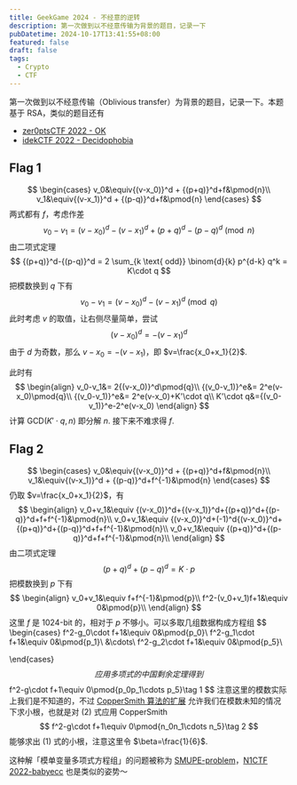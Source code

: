 ```yaml
---
title: GeekGame 2024 - 不经意的逆转
description: 第一次做到以不经意传输为背景的题目，记录一下
pubDatetime: 2024-10-17T13:41:55+08:00
featured: false
draft: false
tags:
  - Crypto
  - CTF
---
```

第一次做到以不经意传输（Oblivious transfer）为背景的题目，记录一下。本题基于 RSA，类似的题目还有

- [zer0ptsCTF 2022 - OK](https://hackmd.io/@theoldmoon0602/SJrf0HPMq)
- [idekCTF 2022 - Decidophobia](https://github.com/EggRoll-Taiyaki/My-CTF-Challenges/tree/main/idekCTF/2022/Decidophobia)

## Flag 1

$$
\begin{cases}
v_0&\equiv{(v-x_0)}^d + {(p+q)}^d+f&\pmod{n}\\
v_1&\equiv{(v-x_1)}^d + {(p-q)}^d+f&\pmod{n}
\end{cases}
$$
两式都有 $f$，考虑作差
$$
v_0-v_1 ={(v-x_0)}^d-{(v-x_1)}^d+{(p+q)}^d-{(p-q)}^d\pmod{n}
$$
由二项式定理
$$
{(p+q)}^d-{(p-q)}^d = 2 \sum_{k \text{ odd}} \binom{d}{k} p^{d-k} q^k = K\cdot q
$$
把模数换到 $q$ 下有
$$
v_0-v_1 ={(v-x_0)}^d-{(v-x_1)}^d\pmod{q}
$$
此时考虑 $v$ 的取值，让右侧尽量简单，尝试
$$
{(v-x_0)}^d =-{(v-x_1)}^d
$$
由于 $d$ 为奇数，那么 $v-x_0=-(v-x_1)$，即 $v=\frac{x_0+x_1}{2}$.

此时有
$$
\begin{align}
v_0-v_1&= 2{(v-x_0)}^d\pmod{q}\\
{(v_0-v_1)}^e&= 2^e(v-x_0)\pmod{q}\\
{(v_0-v_1)}^e&= 2^e(v-x_0)+K'\cdot q\\
K'\cdot q&={(v_0-v_1)}^e-2^e(v-x_0)
\end{align}
$$
计算 $\text{GCD}(K'\cdot q, n)$ 即分解 $n$. 接下来不难求得 $f$.

## Flag 2

$$
\begin{cases}
v_0&\equiv{(v-x_0)}^d + {(p+q)}^d+f&\pmod{n}\\
v_1&\equiv{(v-x_1)}^d + {(p-q)}^d+f^{-1}&\pmod{n}
\end{cases}
$$
 仍取 $v=\frac{x_0+x_1}{2}$，有
$$
\begin{align}
v_0+v_1&\equiv {(v-x_0)}^d+{(v-x_1)}^d+{(p+q)}^d+{(p-q)}^d+f+f^{-1}&\pmod{n}\\
v_0+v_1&\equiv {(v-x_0)}^d+(-1)^d{(v-x_0)}^d+{(p+q)}^d+{(p-q)}^d+f+f^{-1}&\pmod{n}\\
v_0+v_1&\equiv {(p+q)}^d+{(p-q)}^d+f+f^{-1}&\pmod{n}\\
\end{align}
$$
由二项式定理
$$
{(p+q)}^d+{(p-q)}^d = K\cdot p
$$
把模数换到 $p$ 下有
$$
\begin{align}
v_0+v_1&\equiv f+f^{-1}&\pmod{p}\\
f^2-(v_0+v_1)f+1&\equiv 0&\pmod{p}\\
\end{align}
$$
这里 $f$ 是 1024-bit 的，相对于 $p$ 不够小。可以多取几组数据构成方程组
$$
\begin{cases}
f^2-g_0\cdot f+1&\equiv 0&\pmod{p_0}\\
f^2-g_1\cdot f+1&\equiv 0&\pmod{p_1}\\
&\cdots\\
f^2-g_2\cdot f+1&\equiv 0&\pmod{p_5}\\

\end{cases}
$$
应用多项式的中国剩余定理得到
$$
f^2-g\cdot f+1\equiv 0\pmod{p_0p_1\cdots p_5}\tag 1
$$
注意这里的模数实际上我们是不知道的，不过 [CopperSmith 算法的扩展](https://cryptohack.gitbook.io/cryptobook/lattices/applications/extensions-of-coppersmith-algorithm) 允许我们在模数未知的情况下求小根，也就是对 $(2)$ 式应用 CopperSmith
$$
f^2-g\cdot f+1\equiv 0\pmod{n_0n_1\cdots n_5}\tag 2
$$
能够求出 $(1)$ 式的小根，注意这里令 $\beta=\frac{1}{6}$.

这种解「模单变量多项式方程组」的问题被称为 [SMUPE-problem](https://www.cits.ruhr-uni-bochum.de/imperia/md/content/may/paper/pkc2008.pdf)，[N1CTF 2022-babyecc](https://tanglee.top/2022/11/08/N1CTF-2022-Crypto-Writeups-By-tl2cents/) 也是类似的姿势～
